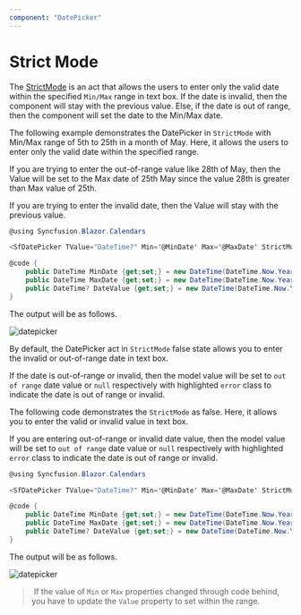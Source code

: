 ```yaml
---
component: "DatePicker"
---
```


# Strict Mode

The [StrictMode](https://help.syncfusion.com/cr/blazor/Syncfusion.Blazor.Calendars.SfDatePicker-1.html#Syncfusion_Blazor_Calendars_SfDatePicker_1_StrictMode)
is an act that allows the users to enter only the valid date within the specified `Min/Max` range in text box.
If the date is invalid, then the component will stay with the previous value.
Else, if the date is out of range, then the component will set the date to the Min/Max date.

The following example demonstrates the DatePicker in `StrictMode` with Min/Max range of 5th to 25th in a month of May.
Here, it allows the users to enter only the valid date within the specified range.

If you are trying to enter the out-of-range value like 28th of May,
then the Value will be set to the Max date of 25th May since the value 28th is greater than Max value of 25th.

If you are trying to enter the invalid date, then the Value will stay with the previous value.

```csharp
@using Syncfusion.Blazor.Calendars

<SfDatePicker TValue="DateTime?" Min='@MinDate' Max='@MaxDate' StrictMode=true Value='@DateValue'></SfDatePicker>

@code {
    public DateTime MinDate {get;set;} = new DateTime(DateTime.Now.Year,DateTime.Now.Month,05);
    public DateTime MaxDate {get;set;} = new DateTime(DateTime.Now.Year, DateTime.Now.Month, 25);
    public DateTime? DateValue {get;set;} = new DateTime(DateTime.Now.Year, DateTime.Now.Month, 28);
}
```

The output will be as follows.

![datepicker](./images/strict_mode_true.png)

By default, the DatePicker act in `StrictMode` false state allows you to enter the invalid or out-of-range date in text box.

If the date is out-of-range or invalid, then the model value will be set to `out of range` date
value or `null` respectively with highlighted  `error` class to indicate the date is out of range or invalid.

The following code demonstrates the `StrictMode` as false. Here, it allows you to enter the
valid or invalid value in text box.

If you are entering out-of-range or invalid date value, then the model value will be set to
`out of range` date value or `null` respectively with highlighted  `error` class to indicate
the date is out of range or invalid.

```csharp
@using Syncfusion.Blazor.Calendars

<SfDatePicker TValue="DateTime?" Min='@MinDate' Max='@MaxDate' StrictMode=false Value='@DateValue'></SfDatePicker>

@code {
    public DateTime MinDate {get;set;} = new DateTime(DateTime.Now.Year,DateTime.Now.Month,05);
    public DateTime MaxDate {get;set;} = new DateTime(DateTime.Now.Year, DateTime.Now.Month, 25);
    public DateTime? DateValue {get;set;} = new DateTime(DateTime.Now.Year, DateTime.Now.Month, 28);
}
```

The output will be as follows.

![datepicker](./images/strict_mode.png)

> If the value of `Min` or `Max` properties changed through code behind,
you have to update the `Value` property to set within the range.
